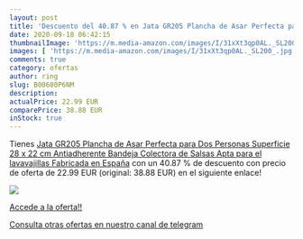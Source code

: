 ```yaml
---
layout: post
title: 'Descuento del 40.87 % en Jata GR205 Plancha de Asar Perfecta para'
date: 2020-09-18 06:42:15
thumbnailImage: 'https://m.media-amazon.com/images/I/31xXt3qp0AL._SL200_.jpg'
images: [ 'https://m.media-amazon.com/images/I/31xXt3qp0AL._SL200_.jpg' ]
comments: true
category: ofertas
author: ring
slug: B00680P6NM
description:
actualPrice: 22.99 EUR
comparePrice: 38.88 EUR
inStock: true
---
```


Tienes [Jata GR205 Plancha de Asar Perfecta para Dos Personas Superficie 28 x 22 cm Antiadherente Bandeja Colectora de Salsas Apta para el lavavajillas Fabricada en España](https://www.amazon.com/dp/B00680P6NM/?tag=redken08-20) con un 40.87 % de descuento con precio de oferta de 22.99 EUR (original: 38.88 EUR) en el siguiente enlace!

[![](https://m.media-amazon.com/images/I/31xXt3qp0AL._SL200_.jpg)](https://www.amazon.com/dp/B00680P6NM/?tag=redken08-20)

[Accede a la oferta!!](https://www.amazon.com/dp/B00680P6NM/?tag=redken08-20)

[Consulta otras ofertas en nuestro canal de telegram](https://t.me/s/ofertas25)
